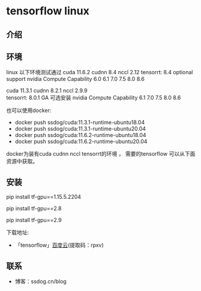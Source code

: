 # tensorflow linux


## 介绍

## 环境

linux 以下环境测试通过
  cuda 11.6.2 
  cudnn 8.4 
  nccl 2.12 
  tensorrt: 8.4 optional 
  support nvidia Compute Capability 6.0 6.1 7.0 7.5 8.0 8.6

  cuda 11.3.1 
  cudnn 8.2.1 
  nccl 2.9.9  
  tensorrt: 8.0.1 GA 可选安装
  nvidia Compute Capability 6.1 7.0 7.5 8.0 8.6
  
  也可以使用docker:
  - docker push ssdog/cuda:11.3.1-runtime-ubuntu18.04
  - docker push ssdog/cuda:11.3.1-runtime-ubuntu20.04
  - docker push ssdog/cuda:11.6.2-runtime-ubuntu18.04
  - docker push ssdog/cuda:11.6.2-runtime-ubuntu20.04

 docker为装有cuda cudnn nccl tensorrt的环境 ， 需要的tensorflow 可以从下面资源中获取。

## 安装

  pip install tf-gpu==1.15.5.2204
  
  pip install tf-gpu==2.8
  
  pip install tf-gpu==2.9




下载地址:


- 「tensorflow」[百度云](https://pan.baidu.com/s/1PXelYOJ2yqWfWfY7qAL4wA )(提取码：rpxv)





## 联系

- 博客：ssdog.cn/blog
